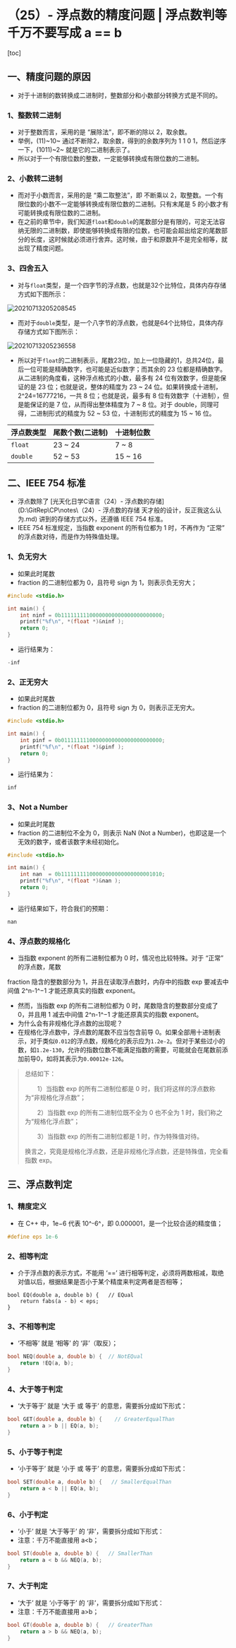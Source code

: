# （25）- 浮点数的精度问题 | 浮点数判等千万不要写成 a == b

[toc]



## 一、精度问题的原因

- 对于十进制的数转换成二进制时，整数部分和小数部分转换方式是不同的。

### 1、整数转二进制

- 对于整数而言，采用的是 “展除法”，即不断的除以 2，取余数。
- 举例，(11)~10~ 通过不断除2，取余数，得到的余数序列为 1 1 0 1，然后逆序一下，(1011)~2~ 就是它的二进制表示了。
- 所以对于一个有限位数的整数，一定能够转换成有限位数的二进制。

### 2、小数转二进制

- 而对于小数而言，采用的是 “乘二取整法”，即 不断乘以 2，取整数。一个有限位数的小数不一定能够转换成有限位数的二进制。只有末尾是 5 的小数才有可能转换成有限位数的二进制。
- 在之前的章节中，我们知道`float`和`double`的尾数部分是有限的，可定无法容纳无限的二进制数，即使能够转换成有限的位数，也可能会超出给定的尾数部分的长度，这时候就必须进行舍弃。这时候，由于和原数并不是完全相等，就出现了精度问题。

### 3、四舍五入

- 对与`float`类型，是一个四字节的浮点数，也就是32个比特位，具体内存存储方式如下图所示：

![20210713205208545](D:/GitRep/CP/notes/%EF%BC%8825%EF%BC%89-%20%E6%B5%AE%E7%82%B9%E6%95%B0%E7%9A%84%E7%B2%BE%E5%BA%A6%E9%97%AE%E9%A2%98%20%20%E6%B5%AE%E7%82%B9%E6%95%B0%E5%88%A4%E7%AD%89%E5%8D%83%E4%B8%87%E4%B8%8D%E8%A6%81%E5%86%99%E6%88%90%20a%20==%20b.assets/20210713205208545.png)

- 而对于`double`类型，是一个八字节的浮点数，也就是64个比特位，具体内存存储方式如下图所示：

![20210713205236558](D:/GitRep/CP/notes/%EF%BC%8825%EF%BC%89-%20%E6%B5%AE%E7%82%B9%E6%95%B0%E7%9A%84%E7%B2%BE%E5%BA%A6%E9%97%AE%E9%A2%98%20%20%E6%B5%AE%E7%82%B9%E6%95%B0%E5%88%A4%E7%AD%89%E5%8D%83%E4%B8%87%E4%B8%8D%E8%A6%81%E5%86%99%E6%88%90%20a%20==%20b.assets/20210713205236558.png)

- 所以对于`float`的二进制表示，尾数23位，加上一位隐藏的1，总共24位，最后一位可能是精确数字，也可能是近似数字；而其余的 23 位都是精确数字。从二进制的角度看，这种浮点格式的小数，最多有 24 位有效数字，但是能保证的是 23 位；也就是说，整体的精度为 23 ~ 24 位。如果转换成十进制，2^24=16777216，一共 8 位；也就是说，最多有 8 位有效数字（十进制），但是能保证的是 7 位，从而得出整体精度为 7 ~ 8 位。对于 double，同理可得，二进制形式的精度为 52 ~ 53 位，十进制形式的精度为 15 ~ 16 位。

| 浮点数类型 | 尾数个数(二进制) | 十进制位数 |
| ---------- | ---------------- | ---------- |
| `float`    | 23 ~ 24          | 7 ~ 8      |
| `double`   | 52 ~ 53          | 15 ~ 16    |

## 二、IEEE 754 标准

- 浮点数除了 [光天化日学C语言（24）- 浮点数的存储](D:\GitRep\CP\notes\（24）- 浮点数的存储  天才般的设计，反正我这么认为.md) 讲到的存储方式以外，还遵循 IEEE 754 标准。
- IEEE 754 标准规定，当指数 exponent 的所有位都为 1 时，不再作为 “正常” 的浮点数对待，而是作为特殊值处理。

### 1、负无穷大

- 如果此时尾数 
- fraction 的二进制位都为 0，且符号 sign 为 1，则表示负无穷大；

```c
#include <stdio.h>

int main() {
    int ninf = 0b11111111100000000000000000000000;
    printf("%f\n", *(float *)&ninf );
    return 0;
}

```

- 运行结果为：

```c
-inf
```

### 2、正无穷大

- 如果此时尾数 
- fraction 的二进制位都为 0，且符号 sign 为 0，则表示正无穷大。

```c
#include <stdio.h>

int main() {
    int pinf = 0b01111111100000000000000000000000;
    printf("%f\n", *(float *)&pinf );
    return 0;
}
```

- 运行结果为：

```c
inf
```

### 3、Not a Number

- 如果此时尾数 
- fraction 的二进制位不全为 0，则表示 NaN (Not a Number)，也即这是一个无效的数字，或者该数字未经初始化。

```c
#include <stdio.h>

int main() {
    int nan  = 0b11111111100000000000000000001010;
    printf("%f\n", *(float *)&nan );
    return 0;
}
```

- 运行结果如下，符合我们的预期：

```c
nan
```

### 4、浮点数的规格化

- 当指数 exponent 的所有二进制位都为 0 时，情况也比较特殊。对于 “正常” 的浮点数，尾数 

fraction 隐含的整数部分为 1，并且在读取浮点数时，内存中的指数 exp 要减去中间值 2^n-1^−1 才能还原真实的指数 exponent。

- 然而，当指数 exp 的所有二进制位都为 0 时，尾数隐含的整数部分变成了 0，并且用 1 减去中间值 2^n-1^−1 才能还原真实的指数 exponent。
- 为什么会有非规格化浮点数的出现呢？
- 在规格化浮点数中，浮点数的尾数不应当包含前导 0。如果全部用十进制表示，对于类似`0.012`的浮点数，规格化的表示应为`1.2e-2`。但对于某些过小的数，如`1.2e-130`，允许的指数位数不能满足指数的需要，可能就会在尾数前添加前导0，如将其表示为`0.00012e-126`。

> 总结如下：
>
>   1）当指数 exp 的所有二进制位都是 0 时，我们将这样的浮点数称为“非规格化浮点数”；
>
>   2）当指数 exp 的所有二进制位既不全为 0 也不全为 1 时，我们称之为“规格化浮点数”；
>
>   3）当指数 exp 的所有二进制位都是 1 时，作为特殊值对待。
>
> 换言之，究竟是规格化浮点数，还是非规格化浮点数，还是特殊值，完全看指数 exp。

## 三、浮点数判定

### 1、精度定义

- 在 C++ 中，1e−6 代表 10^-6^，即 0.000001，是一个比较合适的精度值；

```c
#define eps 1e-6
```

### 2、相等判定

- 介于浮点数的表示方式，不能用 ‘==’ 进行相等判定，必须将两数相减，取绝对值以后，根据结果是否小于某个精度来判定两者是否相等；

```c\
bool EQ(double a, double b) {   // EQual
	return fabs(a - b) < eps;
}
```

### 3、不相等判定

- ‘不相等’ 就是 ‘相等’ 的 ‘非’（取反）；

```c
bool NEQ(double a, double b) {  // NotEQual
	return !EQ(a, b);
}
```

### 4、大于等于判定

 

- ‘大于等于’ 就是 ‘大于 或 等于’ 的意思，需要拆分成如下形式：

```c
bool GET(double a, double b) {    // GreaterEqualThan
	return a > b || EQ(a, b);
}
```

### 5、小于等于判定

- ‘小于等于’ 就是 ‘小于 或 等于’ 的意思，需要拆分成如下形式：

```c
bool SET(double a, double b) {   // SmallerEqualThan
	return a < b || EQ(a, b);
}
```

### 6、小于判定

- ‘小于’ 就是 ‘大于等于’ 的 ‘非’，需要拆分成如下形式：
- 注意：千万不能直接用 a<b；

```c
bool ST(double a, double b) {   // SmallerThan
	return a < b && NEQ(a, b);
}
```

### 7、大于判定

- ‘大于’ 就是 ‘小于等于’ 的 ‘非’，需要拆分成如下形式：
- 注意：千万不能直接用 a>b；

```c
bool GT(double a, double b) {   // GreaterThan
	return a > b && NEQ(a, b);
}
```